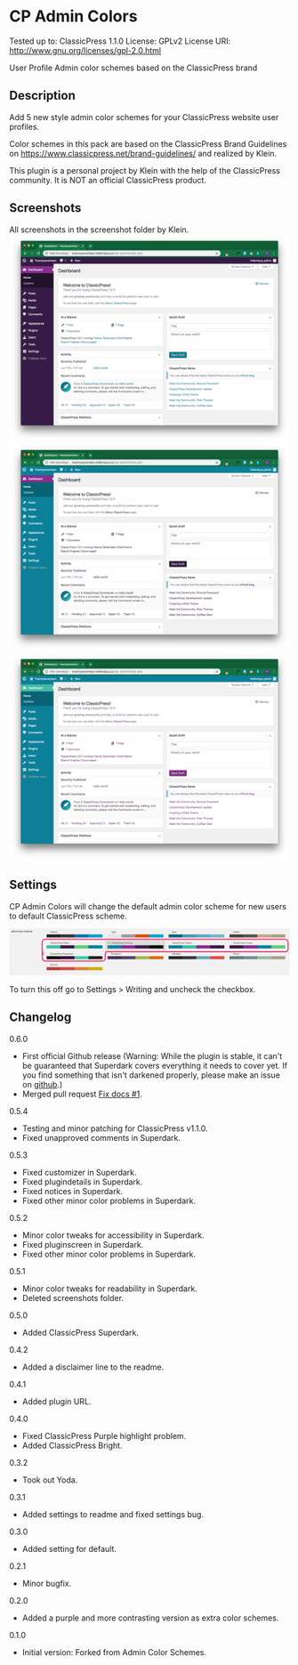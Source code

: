 # CP Admin Colors

Tested up to: ClassicPress 1.1.0
License: GPLv2
License URI: http://www.gnu.org/licenses/gpl-2.0.html

User Profile Admin color schemes based on the ClassicPress brand

## Description

Add 5 new style admin color schemes for your ClassicPress website user profiles.

Color schemes in this pack are based on the ClassicPress Brand Guidelines on https://www.classicpress.net/brand-guidelines/ and realized by Klein.

This plugin is a personal project by Klein with the help of the ClassicPress community. It is NOT an official ClassicPress product.

## Screenshots 

All screenshots in the screenshot folder by Klein.
![Sample Purple admin theme.](screenshot/cp-purple.png "Sample Purple admin theme.")
![Sample contrast admin theme.](screenshot/cp-contrast.png "Sample contrast admin theme.")
![Sample default admin theme.](screenshot/cp-default.png "Sample default admin theme.")

## Settings

CP Admin Colors will change the default admin color scheme for new users to default ClassicPress scheme. 

![Preview admin options.](screenshot/admin-options.png "Preview admin options.")

To turn this off go to Settings > Writing and uncheck the checkbox.

## Changelog 

0.6.0
* First official Github release (Warning: While the plugin is stable, it can't be guaranteed that Superdark covers everything it needs to cover yet. If you find something that isn't darkened properly, please make an issue on [github](https://github.com/klein-the-donkey/cp-admin-colors).)
* Merged pull request [Fix docs #1](https://github.com/klein-the-donkey/cp-admin-colors/pull/1).

0.5.4
* Testing and minor patching for ClassicPress v1.1.0.
* Fixed unapproved comments in Superdark.

0.5.3
* Fixed customizer in Superdark.
* Fixed plugindetails in Superdark.
* Fixed notices in Superdark.
* Fixed other minor color problems in Superdark.

0.5.2
* Minor color tweaks for accessibility in Superdark.
* Fixed pluginscreen in Superdark.
* Fixed other minor color problems in Superdark.

0.5.1
* Minor color tweaks for readability in Superdark.
* Deleted screenshots folder.

0.5.0
* Added ClassicPress Superdark.

0.4.2
* Added a disclaimer line to the readme.

0.4.1
* Added plugin URL.

0.4.0
* Fixed ClassicPress Purple highlight problem.
* Added ClassicPress Bright.

0.3.2
* Took out Yoda.

0.3.1
* Added settings to readme and fixed settings bug.

0.3.0
* Added setting for default.

0.2.1
* Minor bugfix.

0.2.0
* Added a purple and more contrasting version as extra color schemes.

0.1.0
* Initial version: Forked from Admin Color Schemes.

